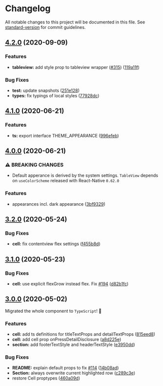 # Changelog

All notable changes to this project will be documented in this file. See [standard-version](https://github.com/conventional-changelog/standard-version) for commit guidelines.

## [4.2.0](https://github.com/Purii/react-native-tableview-simple/compare/v4.1.0...v4.2.0) (2020-09-09)

### Features

- **tableview:** add style prop to tableview wrapper ([#315](https://github.com/Purii/react-native-tableview-simple/issues/315)) ([119a11f](https://github.com/Purii/react-native-tableview-simple/commit/119a11f27c19fd53015d531f759ad472429336e9))

### Bug Fixes

- **test:** update snapshots ([251e128](https://github.com/Purii/react-native-tableview-simple/commit/251e128e3f0ba4868748bb1988e658efb94b900a))
- **types:** fix typings of local styles ([77928dc](https://github.com/Purii/react-native-tableview-simple/commit/77928dcb12236c8a1e53d4dfdfc5f2c043615c27))

## [4.1.0](https://github.com/Purii/react-native-tableview-simple/compare/v4.0.0...v4.1.0) (2020-06-21)

### Features

- **ts:** export interface THEME_APPEARANCE ([996efeb](https://github.com/Purii/react-native-tableview-simple/commit/996efeb939e5509231df5adbedec7769ee299035))

## [4.0.0](https://github.com/Purii/react-native-tableview-simple/compare/v3.2.0...v4.0.0) (2020-06-21)

### ⚠ BREAKING CHANGES

- Default apperance is derived by the system settings. `TableView` depends on `useColorScheme` released with React-Native `0.62.0`

### Features

- appearances incl. dark appearance ([3bf9329](https://github.com/Purii/react-native-tableview-simple/commit/3bf9329ce6d90936f7cce53533ab92c30777e69d))

## [3.2.0](https://github.com/Purii/react-native-tableview-simple/compare/v3.1.0...v3.2.0) (2020-05-24)

### Bug Fixes

- **cell:** fix contentview flex settings ([f455b8d](https://github.com/Purii/react-native-tableview-simple/commit/f455b8db703c67f5fb417e2410c7326e930374c1))

## [3.1.0](https://github.com/Purii/react-native-tableview-simple/compare/v3.0.0...v3.1.0) (2020-05-23)

### Bug Fixes

- **cell:** use explicit flexGrow instead flex. Fix [#194](https://github.com/Purii/react-native-tableview-simple/issues/194) ([d82b1fc](https://github.com/Purii/react-native-tableview-simple/commit/d82b1fca90ec0d755718bd1064ede7c01bca1046))

## [3.0.0](https://github.com/Purii/react-native-tableview-simple/compare/v0.17.0...v3.0.0) (2020-05-02)

Migrated the whole component to `TypeScript`! :rocket:

### Features

- **cell:** add ts definitions for titleTextProps and detailTextProps ([815eed8](https://github.com/Purii/react-native-tableview-simple/commit/815eed8dc19f323356a3ea5b1e72728df8c05b59))
- **cell:** add cell prop onPressDetailDisclosure ([a8d225e](https://github.com/Purii/react-native-tableview-simple/commit/a8d225ecff785283de348679241c1d102a121da6))
- **section:** add footerTextStyle and headerTextStyle ([e3950dd](https://github.com/Purii/react-native-tableview-simple/commit/e3950dd7a2318186df95da96c7bbfc1906541bc4))

### Bug Fixes

- **README:** explain default props to fix [#114](https://github.com/Purii/react-native-tableview-simple/issues/114) ([14b08ad](https://github.com/Purii/react-native-tableview-simple/commit/14b08ad61e2a5125d9a7792ede789edebf49be6a))
- **Section:** always overwrite current highlighted row ([c289c3e](https://github.com/Purii/react-native-tableview-simple/commit/c289c3e4a1a1063bce14c8c2fa886dcc462eef0f))
- restore Cell proptypes ([460a09d](https://github.com/Purii/react-native-tableview-simple/commit/460a09dc187fb1c05b3896d7b8fc12a82f25aee8))
